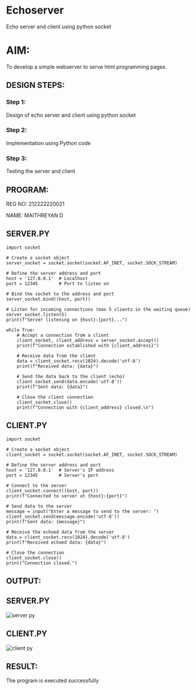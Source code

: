 # Echoserver
Echo server and client using python socket

# AIM:

To develop a simple webserver to serve html programming pages.

## DESIGN STEPS:

### Step 1:

Design of echo server and client using python socket

### Step 2:

Implementation using Python code

### Step 3:

Testing the server and client 

## PROGRAM:
REG NO: 212222220021

NAME: MAITHREYAN D
## SERVER.PY
```
import socket

# Create a socket object
server_socket = socket.socket(socket.AF_INET, socket.SOCK_STREAM)

# Define the server address and port
host = '127.0.0.1'  # Localhost
port = 12345        # Port to listen on

# Bind the socket to the address and port
server_socket.bind((host, port))

# Listen for incoming connections (max 5 clients in the waiting queue)
server_socket.listen(5)
print(f"Server listening on {host}:{port}...")

while True:
    # Accept a connection from a client
    client_socket, client_address = server_socket.accept()
    print(f"Connection established with {client_address}")

    # Receive data from the client
    data = client_socket.recv(1024).decode('utf-8')
    print(f"Received data: {data}")

    # Send the data back to the client (echo)
    client_socket.send(data.encode('utf-8'))
    print(f"Sent data: {data}")

    # Close the client connection
    client_socket.close()
    print(f"Connection with {client_address} closed.\n")
```
## CLIENT.PY
```
import socket

# Create a socket object
client_socket = socket.socket(socket.AF_INET, socket.SOCK_STREAM)

# Define the server address and port
host = '127.0.0.1'  # Server's IP address
port = 12345        # Server's port

# Connect to the server
client_socket.connect((host, port))
print(f"Connected to server at {host}:{port}")

# Send data to the server
message = input("Enter a message to send to the server: ")
client_socket.send(message.encode('utf-8'))
print(f"Sent data: {message}")

# Receive the echoed data from the server
data = client_socket.recv(1024).decode('utf-8')
print(f"Received echoed data: {data}")

# Close the connection
client_socket.close()
print("Connection closed.")
```
## OUTPUT:
## SERVER.PY
![server py](https://github.com/user-attachments/assets/0c3ccf65-f0c4-4261-a8eb-192574fd77c9)
## CLIENT.PY
![client py](https://github.com/user-attachments/assets/50fe7880-8efd-4c2e-90af-2f663ea2ae6d)

## RESULT:
The program is executed successfully
